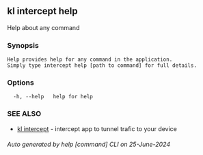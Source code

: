 ## kl intercept help

Help about any command

### Synopsis

```
Help provides help for any command in the application.
Simply type intercept help [path to command] for full details.
```

### Options

```
  -h, --help   help for help
```

### SEE ALSO

* [kl intercept](kl_intercept.md)  - intercept app to tunnel trafic to your device

###### Auto generated by help [command] CLI on 25-June-2024
